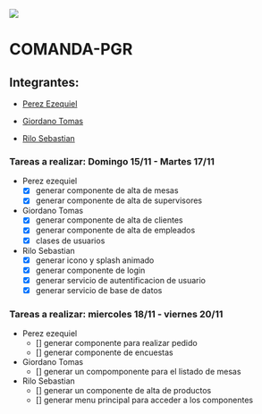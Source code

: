 
![](./src/assets/icon/icon.gif)
# **COMANDA-PGR**

## **Integrantes**:

* [Perez Ezequiel](https://github.com/Ezezsg)

* [Giordano Tomas](https://github.com/tomasgiordano)

* [Rilo Sebastian](https://github.com/S3baRr00)

### Tareas a realizar: Domingo 15/11 - Martes 17/11
- Perez ezequiel
  * [X] generar componente de alta de mesas
  * [X] generar componente de alta de supervisores
- Giordano Tomas
  * [X] generar componente de alta de clientes
  * [X] generar componente de alta de empleados
  * [X] clases de usuarios
- Rilo Sebastian
  * [X] generar icono y splash animado
  * [X] generar componente de login
  * [X] generar servicio de autentificacion de usuario
  * [X] generar servicio de base de datos

### Tareas a realizar: miercoles 18/11 - viernes 20/11
- Perez ezequiel
  * [] generar componente para realizar pedido
  * [] generar componente de encuestas
- Giordano Tomas
  * [] generar un compomponente para el listado de mesas
- Rilo Sebastian
  * [] generar un componente de alta de productos
  * [] generar menu principal para acceder a los componentes

